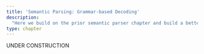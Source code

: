 ```yaml
---
title: 'Semantic Parsing: Grammar-based Decoding'
description:
  "Here we build on the prior semantic parser chapter and build a better model, using a technique called grammar-based decoding."
type: chapter
---
```


<textblock>UNDER CONSTRUCTION</textblock>

<exercise id="1" title="Semantic Parsing">


</exercise>

<exercise id="2" title="Defining a domain-specific (target) language">


</exercise>

<exercise id="3" title="Transition functions">


</exercise>

<exercise id="4" title="State tracking">


</exercise>

<exercise id="5" title="Training">


</exercise>

<exercise id="6" title="Putting it together">


</exercise>
